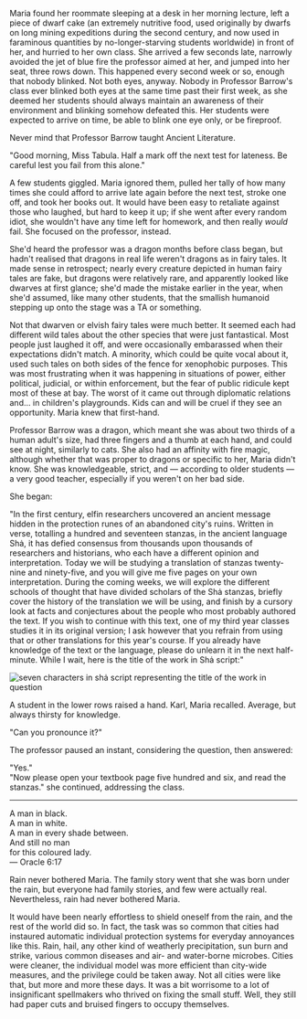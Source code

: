 Maria found her roommate sleeping at a desk in her morning lecture, left a piece of dwarf cake (an extremely nutritive food, used originally by dwarfs on long mining expeditions during the second century, and now used in faraminous quantities by no-longer-starving students worldwide) in front of her, and hurried to her own class. She arrived a few seconds late, narrowly avoided the jet of blue fire the professor aimed at her, and jumped into her seat, three rows down. This happened every second week or so, enough that nobody blinked. Not both eyes, anyway. Nobody in Professor Barrow's class ever blinked both eyes at the same time past their first week, as she deemed her students should always maintain an awareness of their environment and blinking somehow defeated this. Her students were expected to arrive on time, be able to blink one eye only, or be fireproof.

Never mind that Professor Barrow taught Ancient Literature.

"Good morning, Miss Tabula. Half a mark off the next test for lateness. Be careful lest you fail from this alone."

A few students giggled. Maria ignored them, pulled her tally of how many times she could afford to arrive late again before the next test, stroke one off, and took her books out. It would have been easy to retaliate against those who laughed, but hard to keep it up; if she went after every random idiot, she wouldn't have any time left for homework, and then really *would* fail. She focused on the professor, instead.

She'd heard the professor was a dragon months before class began, but hadn't realised that dragons in real life weren't dragons as in fairy tales. It made sense in retrospect; nearly every creature depicted in human fairy tales are fake, but dragons were relatively rare, and apparently looked like dwarves at first glance; she'd made the mistake earlier in the year, when she'd assumed, like many other students, that the smallish humanoid stepping up onto the stage was a TA or something.

Not that dwarven or elvish fairy tales were much better. It seemed each had different wild tales about the other species that were just fantastical. Most people just laughed it off, and were occasionally embarassed when their expectations didn't match. A minority, which could be quite vocal about it, used such tales on both sides of the fence for xenophobic purposes. This was most frustrating when it was happening in situations of power, either political, judicial, or within enforcement, but the fear of public ridicule kept most of these at bay. The worst of it came out through diplomatic relations and… in children's playgrounds. Kids can and will be cruel if they see an opportunity. Maria knew that first-hand.

Professor Barrow was a dragon, which meant she was about two thirds of a human adult's size, had three fingers and a thumb at each hand, and could see at night, similarly to cats. She also had an affinity with fire magic, although whether that was proper to dragons or specific to her, Maria didn't know. She was knowledgeable, strict, and — according to older students — a very good teacher, especially if you weren't on her bad side.

She began:

"In the first century, elfin researchers uncovered an ancient message hidden in the protection runes of an abandoned city's ruins. Written in verse, totalling a hundred and seventeen stanzas, in the ancient language Shȧ, it has defied consensus from thousands upon thousands of researchers and historians, who each have a different opinion and interpretation. Today we will be studying a translation of stanzas twenty-nine and ninety-five, and you will give me five pages on your own interpretation. During the coming weeks, we will explore the different schools of thought that have divided scholars of the Shȧ stanzas, briefly cover the history of the translation we will be using, and finish by a cursory look at facts and conjectures about the people who most probably authored the text. If you wish to continue with this text, one of my third year classes studies it in its original version; I ask however that you refrain from using that or other translations for this year's course. If you already have knowledge of the text or the language, please do unlearn it in the next half-minute. While I wait, here is the title of the work in Shȧ script:"

![seven characters in shȧ script representing the title of the work in question](/sha/oracle-1-2-c.png)

A student in the lower rows raised a hand. Karl, Maria recalled. Average, but always thirsty for knowledge.

"Can you pronounce it?"

The professor paused an instant, considering the question, then answered:

"Yes."  
"Now please open your textbook page five hundred and six, and read the stanzas." she continued, addressing the class.

***

A man in black.  
A man in white.  
A man in every shade between.  
And still no man  
for this coloured lady.  
— Oracle 6:17

Rain never bothered Maria. The family story went that she was born under the rain, but everyone had family stories, and few were actually real. Nevertheless, rain had never bothered Maria.

It would have been nearly effortless to shield oneself from the rain, and the rest of the world did so. In fact, the task was so common that cities had instaured automatic individual protection systems for everyday annoyances like this. Rain, hail, any other kind of weatherly precipitation, sun burn and strike, various common diseases and air- and water-borne microbes. Cities were cleaner, the individual model was more efficient than city-wide measures, and the privilege could be taken away. Not all cities were like that, but more and more these days. It was a bit worrisome to a lot of insignificant spellmakers who thrived on fixing the small stuff. Well, they still had paper cuts and bruised fingers to occupy themselves.


